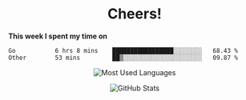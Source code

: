 <h1 align="center">Cheers!</h1>

**This week I spent my time on**
<!--START_SECTION:waka-->

```text
Go           6 hrs 8 mins    █████████████████░░░░░░░░   68.43 %
Other        53 mins         ██▒░░░░░░░░░░░░░░░░░░░░░░   09.87 %
```

<!--END_SECTION:waka-->

<p align="center"><img src="https://github-readme-stats.vercel.app/api/top-langs/?username=thnkrn&layout=compact&hide=html&theme=tokyonight" alt="Most Used Languages" /></p>

<p align="center"><img src="https://github-readme-stats.vercel.app/api?username=thnkrn&show_icons=true&count_private=true&theme=tokyonight" alt="GitHub Stats" /></p>

<!-- <p align="center"><a href="https://wakatime.com"><img src="https://wakatime.com/share/@thnkrn/40092326-d1bd-471b-89da-9a7c63939402.png" /></p>
 -->
